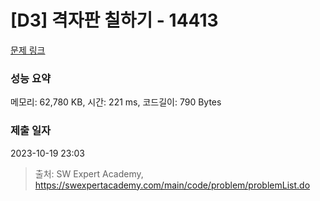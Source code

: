 # [D3] 격자판 칠하기 - 14413 

[문제 링크](https://swexpertacademy.com/main/code/problem/problemDetail.do?contestProbId=AYEXgKnKKg0DFARx) 

### 성능 요약

메모리: 62,780 KB, 시간: 221 ms, 코드길이: 790 Bytes

### 제출 일자

2023-10-19 23:03



> 출처: SW Expert Academy, https://swexpertacademy.com/main/code/problem/problemList.do